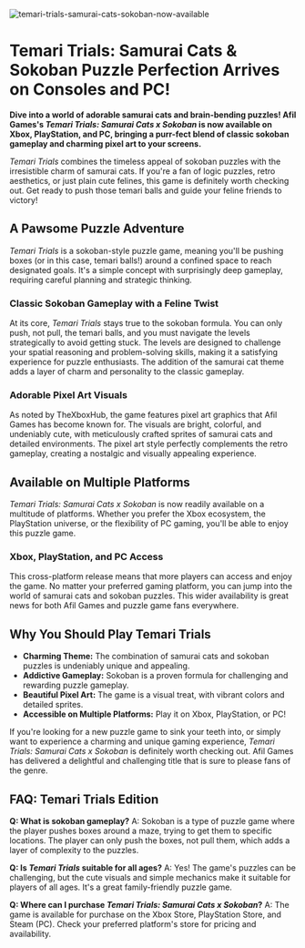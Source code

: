 ![temari-trials-samurai-cats-sokoban-now-available](https://images.pexels.com/photos/6593478/pexels-photo-6593478.jpeg?auto=compress&cs=tinysrgb&fit=crop&h=627&w=1200)

# Temari Trials: Samurai Cats & Sokoban Puzzle Perfection Arrives on Consoles and PC!

**Dive into a world of adorable samurai cats and brain-bending puzzles! Afil Games's _Temari Trials: Samurai Cats x Sokoban_ is now available on Xbox, PlayStation, and PC, bringing a purr-fect blend of classic sokoban gameplay and charming pixel art to your screens.**

_Temari Trials_ combines the timeless appeal of sokoban puzzles with the irresistible charm of samurai cats. If you're a fan of logic puzzles, retro aesthetics, or just plain cute felines, this game is definitely worth checking out. Get ready to push those temari balls and guide your feline friends to victory!

## A Pawsome Puzzle Adventure

_Temari Trials_ is a sokoban-style puzzle game, meaning you'll be pushing boxes (or in this case, temari balls!) around a confined space to reach designated goals. It's a simple concept with surprisingly deep gameplay, requiring careful planning and strategic thinking.

### Classic Sokoban Gameplay with a Feline Twist

At its core, _Temari Trials_ stays true to the sokoban formula. You can only push, not pull, the temari balls, and you must navigate the levels strategically to avoid getting stuck. The levels are designed to challenge your spatial reasoning and problem-solving skills, making it a satisfying experience for puzzle enthusiasts. The addition of the samurai cat theme adds a layer of charm and personality to the classic gameplay.

### Adorable Pixel Art Visuals

As noted by TheXboxHub, the game features pixel art graphics that Afil Games has become known for. The visuals are bright, colorful, and undeniably cute, with meticulously crafted sprites of samurai cats and detailed environments. The pixel art style perfectly complements the retro gameplay, creating a nostalgic and visually appealing experience.

## Available on Multiple Platforms

_Temari Trials: Samurai Cats x Sokoban_ is now readily available on a multitude of platforms. Whether you prefer the Xbox ecosystem, the PlayStation universe, or the flexibility of PC gaming, you'll be able to enjoy this puzzle game.

### Xbox, PlayStation, and PC Access

This cross-platform release means that more players can access and enjoy the game. No matter your preferred gaming platform, you can jump into the world of samurai cats and sokoban puzzles. This wider availability is great news for both Afil Games and puzzle game fans everywhere.

## Why You Should Play Temari Trials

*   **Charming Theme:** The combination of samurai cats and sokoban puzzles is undeniably unique and appealing.
*   **Addictive Gameplay:** Sokoban is a proven formula for challenging and rewarding puzzle gameplay.
*   **Beautiful Pixel Art:** The game is a visual treat, with vibrant colors and detailed sprites.
*   **Accessible on Multiple Platforms:** Play it on Xbox, PlayStation, or PC!

If you're looking for a new puzzle game to sink your teeth into, or simply want to experience a charming and unique gaming experience, _Temari Trials: Samurai Cats x Sokoban_ is definitely worth checking out. Afil Games has delivered a delightful and challenging title that is sure to please fans of the genre.

## FAQ: Temari Trials Edition

**Q: What is sokoban gameplay?**
A: Sokoban is a type of puzzle game where the player pushes boxes around a maze, trying to get them to specific locations. The player can only push the boxes, not pull them, which adds a layer of complexity to the puzzles.

**Q: Is _Temari Trials_ suitable for all ages?**
A: Yes! The game's puzzles can be challenging, but the cute visuals and simple mechanics make it suitable for players of all ages. It's a great family-friendly puzzle game.

**Q: Where can I purchase _Temari Trials: Samurai Cats x Sokoban_?**
A: The game is available for purchase on the Xbox Store, PlayStation Store, and Steam (PC). Check your preferred platform's store for pricing and availability.

